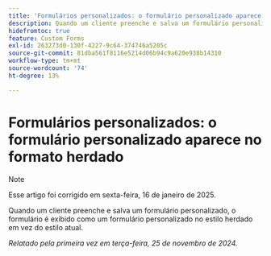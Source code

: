 ```yaml
---
title: 'Formulários personalizados: o formulário personalizado aparece no formato herdado'
description: Quando um cliente preenche e salva um formulário personalizado, o formulário é exibido como um formulário personalizado no estilo herdado em vez do estilo atual.
hidefromtoc: true
feature: Custom Forms
exl-id: 263273d0-130f-4227-9c64-374746a5205c
source-git-commit: 81dba561f8116e5214d06b94c9a620e938b14310
workflow-type: tm+mt
source-wordcount: '74'
ht-degree: 13%

---
```


# Formulários personalizados: o formulário personalizado aparece no formato herdado

>[!NOTE]
>
>Esse artigo foi corrigido em sexta-feira, 16 de janeiro de 2025.

Quando um cliente preenche e salva um formulário personalizado, o formulário é exibido como um formulário personalizado no estilo herdado em vez do estilo atual.

_Relatado pela primeira vez em terça-feira, 25 de novembro de 2024._
